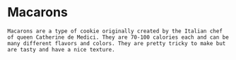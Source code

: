 # Macarons
    Macarons are a type of cookie originally created by the Italian chef of queen Catherine de Medici. They are 70-100 calories each and can be many different flavors and colors. They are pretty tricky to make but are tasty and have a nice texture. 